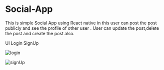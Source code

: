 # Social-App
This is simple Social App using React native in this user can post the post publicly and see the profile of other user . User can update the post,delete the post and create the post also.

UI Login  SignUp

![login](https://user-images.githubusercontent.com/48593134/135772030-5338740f-322a-49b1-bce1-291f37a630ae.png)

![signUp](https://user-images.githubusercontent.com/48593134/135772080-601c132e-7d06-46cc-aae5-8d619262a7d4.png)
 
